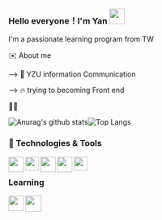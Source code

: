 ### Hello everyone！I'm Yan  <img src="https://raw.githubusercontent.com/MartinHeinz/MartinHeinz/master/wave.gif" width="30px">

I'm a passionate learning program from TW

✉️ About me

--> 🏫 YZU information Communication

--> 🔥  trying to becoming Front end

👨‍💻

![Anurag's github stats](https://github-readme-stats.vercel.app/api?username=mm7246591&theme=vue-dark)![Top Langs](https://github-readme-stats.vercel.app/api/top-langs/?username=mm7246591&layout=compact&theme=vue-dark)


### 🔧 Technologies & Tools

<img align = "left" width = "30px" src = "https://upload.wikimedia.org/wikipedia/commons/thumb/9/9a/Visual_Studio_Code_1.35_icon.svg/2048px-Visual_Studio_Code_1.35_icon.svg.png"/>
<img align = "left" width = "27px" src = "https://cdn.iconscout.com/icon/free/png-256/javascript-2752148-2284965.png">
<img align = "left" width = "30px" src = "https://i.stack.imgur.com/C9301.png">
<img align = "left" width = "30px" src = "https://cdn.iconscout.com/icon/free/png-256/npm-3-1175132.png">
<img align = "left" width = "27px" src = "https://upload.wikimedia.org/wikipedia/commons/thumb/3/3f/Git_icon.svg/1024px-Git_icon.svg.png">
<br/>

### Learning

<img align = "left" width = "30px" src = "https://s0.60logo.com/uploads/items/images/soft/171209/nodejs-icon.svg">
<img align = "left" width = "32px" src = "https://iconape.com/wp-content/png_logo_vector/vue-js.png">

